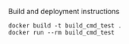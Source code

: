Build and deployment instructions

```
docker build -t build_cmd_test .
docker run --rm build_cmd_test
```
